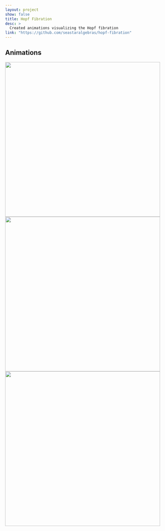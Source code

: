 ```yaml
---
layout: project
show: false
title: Hopf Fibration
desc: >
  Created animations visualizing the Hopf fibration
link: "https://github.com/seastaralgebras/hopf-fibration"
---
```

## Animations

<img src="{{ site.url }}/assets/images/hopf_latitudes.gif" width="500px" max-width="100%">
<img src="{{ site.url }}/assets/images/hopf_longitudes.gif" width="500px" max-width="100%">
<img src="{{ site.url }}/assets/images/hopf_my_points.gif" width="500px" max-width="100%">


